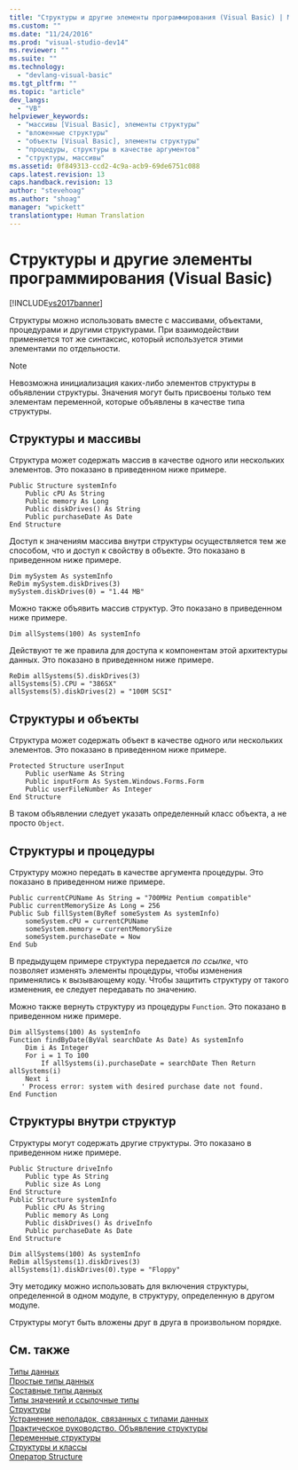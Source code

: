 ```yaml
---
title: "Структуры и другие элементы программирования (Visual Basic) | Microsoft Docs"
ms.custom: ""
ms.date: "11/24/2016"
ms.prod: "visual-studio-dev14"
ms.reviewer: ""
ms.suite: ""
ms.technology: 
  - "devlang-visual-basic"
ms.tgt_pltfrm: ""
ms.topic: "article"
dev_langs: 
  - "VB"
helpviewer_keywords: 
  - "массивы [Visual Basic], элементы структуры"
  - "вложенные структуры"
  - "объекты [Visual Basic], элементы структуры"
  - "процедуры, структуры в качестве аргументов"
  - "структуры, массивы"
ms.assetid: 0f849313-ccd2-4c9a-acb9-69de6751c088
caps.latest.revision: 13
caps.handback.revision: 13
author: "stevehoag"
ms.author: "shoag"
manager: "wpickett"
translationtype: Human Translation
---
```

# Структуры и другие элементы программирования (Visual Basic)
[!INCLUDE[vs2017banner](../../../../csharp/includes/vs2017banner.md)]

Структуры можно использовать вместе с массивами, объектами, процедурами и другими структурами.  При взаимодействии применяется тот же синтаксис, который используется этими элементами по отдельности.  
  
> [!NOTE]
>  Невозможна инициализация каких\-либо элементов структуры в объявлении структуры.  Значения могут быть присвоены только тем элементам переменной, которые объявлены в качестве типа структуры.  
  
## Структуры и массивы  
 Структура может содержать массив в качестве одного или нескольких элементов.  Это показано в приведенном ниже примере.  
  
```vb#  
Public Structure systemInfo  
    Public cPU As String  
    Public memory As Long  
    Public diskDrives() As String  
    Public purchaseDate As Date  
End Structure   
```  
  
 Доступ к значениям массива внутри структуры осуществляется тем же способом, что и доступ к свойству в объекте.  Это показано в приведенном ниже примере.  
  
```vb#  
Dim mySystem As systemInfo  
ReDim mySystem.diskDrives(3)  
mySystem.diskDrives(0) = "1.44 MB"  
```  
  
 Можно также объявить массив структур.  Это показано в приведенном ниже примере.  
  
```vb#  
Dim allSystems(100) As systemInfo  
```  
  
 Действуют те же правила для доступа к компонентам этой архитектуры данных.  Это показано в приведенном ниже примере.  
  
```vb#  
ReDim allSystems(5).diskDrives(3)  
allSystems(5).CPU = "386SX"  
allSystems(5).diskDrives(2) = "100M SCSI"  
```  
  
## Структуры и объекты  
 Структура может содержать объект в качестве одного или нескольких элементов.  Это показано в приведенном ниже примере.  
  
```vb#  
Protected Structure userInput  
    Public userName As String  
    Public inputForm As System.Windows.Forms.Form  
    Public userFileNumber As Integer  
End Structure  
```  
  
 В таком объявлении следует указать определенный класс объекта, а не просто `Object`.  
  
## Структуры и процедуры  
 Структуру можно передать в качестве аргумента процедуры.  Это показано в приведенном ниже примере.  
  
```vb#  
Public currentCPUName As String = "700MHz Pentium compatible"  
Public currentMemorySize As Long = 256  
Public Sub fillSystem(ByRef someSystem As systemInfo)  
    someSystem.cPU = currentCPUName  
    someSystem.memory = currentMemorySize  
    someSystem.purchaseDate = Now  
End Sub  
```  
  
 В предыдущем примере структура передается *по ссылке*, что позволяет изменять элементы процедуры, чтобы изменения применялись к вызывающему коду.  Чтобы защитить структуру от такого изменения, ее следует передавать по значению.  
  
 Можно также вернуть структуру из процедуры `Function`.  Это показано в приведенном ниже примере.  
  
```vb#  
Dim allSystems(100) As systemInfo  
Function findByDate(ByVal searchDate As Date) As systemInfo  
    Dim i As Integer  
    For i = 1 To 100  
        If allSystems(i).purchaseDate = searchDate Then Return allSystems(i)  
    Next i  
   ' Process error: system with desired purchase date not found.  
End Function  
```  
  
## Структуры внутри структур  
 Структуры могут содержать другие структуры.  Это показано в приведенном ниже примере.  
  
```vb#  
Public Structure driveInfo  
    Public type As String  
    Public size As Long  
End Structure  
Public Structure systemInfo  
    Public cPU As String  
    Public memory As Long  
    Public diskDrives() As driveInfo  
    Public purchaseDate As Date  
End Structure  
```  
  
```vb#  
Dim allSystems(100) As systemInfo  
ReDim allSystems(1).diskDrives(3)  
allSystems(1).diskDrives(0).type = "Floppy"  
```  
  
 Эту методику можно использовать для включения структуры, определенной в одном модуле, в структуру, определенную в другом модуле.  
  
 Структуры могут быть вложены друг в друга в произвольном порядке.  
  
## См. также  
 [Типы данных](../../../../visual-basic/programming-guide/language-features/data-types/index.md)   
 [Простые типы данных](../../../../visual-basic/programming-guide/language-features/data-types/elementary-data-types.md)   
 [Составные типы данных](../../../../visual-basic/programming-guide/language-features/data-types/composite-data-types.md)   
 [Типы значений и ссылочные типы](../../../../visual-basic/programming-guide/language-features/data-types/value-types-and-reference-types.md)   
 [Структуры](../../../../visual-basic/programming-guide/language-features/data-types/structures.md)   
 [Устранение неполадок, связанных с типами данных](../../../../visual-basic/programming-guide/language-features/data-types/troubleshooting-data-types.md)   
 [Практическое руководство. Объявление структуры](../../../../visual-basic/programming-guide/language-features/data-types/how-to-declare-a-structure.md)   
 [Переменные структуры](../../../../visual-basic/programming-guide/language-features/data-types/structure-variables.md)   
 [Структуры и классы](../../../../visual-basic/programming-guide/language-features/data-types/structures-and-classes.md)   
 [Оператор Structure](../../../../visual-basic/language-reference/statements/structure-statement.md)
